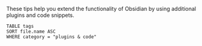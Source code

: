 These tips help you extend the functionality of Obsidian by using additional plugins and code snippets.

```dataview
TABLE tags
SORT file.name ASC
WHERE category = "plugins & code"
```